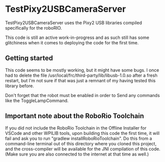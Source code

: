 # TestPixy2USBCameraServer
TestPixy2USBCameraServer uses the Pixy2 USB libraries compiled specifically for the roboRIO.

This code is still an active work-in-progress and as such still has some glitchiness when it comes to deploying the code for the first time.

## Getting started

This code seems to be mostly working, but it might have some bugs. I once had to delete the file /usr/local/frc/third-party/lib/libusb-1.0.so
after a fresh restart, but I'm not sure if that was just a remnant of my having tested this library before.

Don't forget that the robot must be enabled in order to Send any commands like the ToggleLampCommand.

## Important note about the RoboRio Toolchain

If you did not include the RoboRio Toolchain in the Offline Installer for VSCode and other WPILIB tools, upon building this code the first time, it will fail and ask you to run "gradlew installRoboRioToolchain". Do this from a command-line terminal out of this directory where you cloned this project, and the cross-compiler will be available for the JNI compilation of this code. (Make sure you are also connected to the internet at that time as well.)
